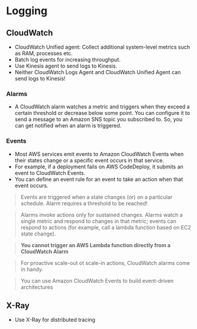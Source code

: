 # Logging

## CloudWatch

- CloudWatch Unified agent: Collect additional system-level metrics such as RAM, processes etc.
- Batch log events for increasing throughput.
- Use Kinesis agent to send logs to Kinesis.
- Neither CloudWatch Logs Agent and CloudWatch Unified Agent can send logs to Kinesis!

### Alarms

- A CloudWatch alarm watches a metric and triggers when they exceed a certain threshold or decrease below some point. You can configure it to send a message to an Amazon SNS topic you subscribed to. So, you can get notified when an alarm is triggered. 

### Events

- Most AWS services emit events to Amazon CloudWatch Events when their states change or a specific event occurs in that service.
- For example, if a deployment fails on AWS CodeDeploy, it submits an event to CloudWatch Events. 
- You can define an event rule for an event to take an action when that event occurs.

> Events are triggered when a state changes (or) on a particular schedule. Alarm requires a threshold to be reached!

> Alarms invoke actions only for sustained changes. Alarms watch a single metric and respond to changes in that metric; events can respond to actions (for example, call a lambda function based on EC2 state change).

> **You cannot trigger an AWS Lambda function directly from a CloudWatch Alarm**

> For proactive scale-out ot scale-in actions, CloudWatch alarms come in handy.

> You can use Amazon CloudWatch Events to build event-driven architectures

## X-Ray

- Use X-Ray for distributed tracing
